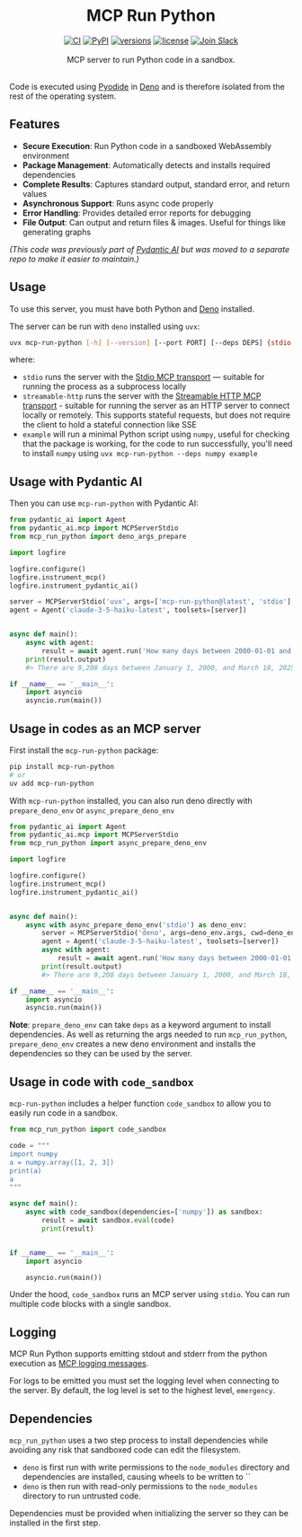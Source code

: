 <div align="center">
  <h1>MCP Run Python</h1>
</div>
<div align="center">
  <a href="https://github.com/pydantic/mcp-run-python/actions/workflows/ci.yml?query=branch%3Amain"><img src="https://github.com/pydantic/mcp-run-python/actions/workflows/ci.yml/badge.svg?event=push" alt="CI"></a>
  <a href="https://pypi.python.org/pypi/mcp-run-python"><img src="https://img.shields.io/pypi/v/mcp-run-python.svg" alt="PyPI"></a>
  <a href="https://github.com/pydantic/mcp-run-python"><img src="https://img.shields.io/pypi/pyversions/mcp-run-python.svg" alt="versions"></a>
  <a href="https://github.com/pydantic/mcp-run-python/blob/main/LICENSE"><img src="https://img.shields.io/github/license/pydantic/mcp-run-python.svg" alt="license"></a>
  <a href="https://logfire.pydantic.dev/docs/join-slack/"><img src="https://img.shields.io/badge/Slack-Join%20Slack-4A154B?logo=slack" alt="Join Slack" /></a>
</div>
<br/>
<div align="center">
  MCP server to run Python code in a sandbox.
</div>
<br/>

Code is executed using [Pyodide](https://pyodide.org) in [Deno](https://deno.com/) and is therefore isolated from
the rest of the operating system.

## Features

- **Secure Execution**: Run Python code in a sandboxed WebAssembly environment
- **Package Management**: Automatically detects and installs required dependencies
- **Complete Results**: Captures standard output, standard error, and return values
- **Asynchronous Support**: Runs async code properly
- **Error Handling**: Provides detailed error reports for debugging
- **File Output**: Can output and return files & images. Useful for things like generating graphs

_(This code was previously part of [Pydantic AI](https://github.com/pydantic/pydantic-ai) but was moved to a separate repo to make it easier to maintain.)_

## Usage

To use this server, you must have both Python and [Deno](https://deno.com/) installed.

The server can be run with `deno` installed using `uvx`:

```bash
uvx mcp-run-python [-h] [--version] [--port PORT] [--deps DEPS] {stdio,streamable-http,example}
```

where:

- `stdio` runs the server with the
  [Stdio MCP transport](https://modelcontextprotocol.io/specification/2025-06-18/basic/transports#stdio) — suitable for
  running the process as a subprocess locally
- `streamable-http` runs the server with the
  [Streamable HTTP MCP transport](https://modelcontextprotocol.io/specification/2025-06-18/basic/transports#streamable-http) -
  suitable for running the server as an HTTP server to connect locally or remotely. This supports stateful requests, but
  does not require the client to hold a stateful connection like SSE
- `example` will run a minimal Python script using `numpy`, useful for checking that the package is working, for the code
  to run successfully, you'll need to install `numpy` using `uvx mcp-run-python --deps numpy example`

## Usage with Pydantic AI

Then you can use `mcp-run-python` with Pydantic AI:

```python
from pydantic_ai import Agent
from pydantic_ai.mcp import MCPServerStdio
from mcp_run_python import deno_args_prepare

import logfire

logfire.configure()
logfire.instrument_mcp()
logfire.instrument_pydantic_ai()

server = MCPServerStdio('uvx', args=['mcp-run-python@latest', 'stdio'], timeout=10)
agent = Agent('claude-3-5-haiku-latest', toolsets=[server])


async def main():
    async with agent:
        result = await agent.run('How many days between 2000-01-01 and 2025-03-18?')
    print(result.output)
    #> There are 9,208 days between January 1, 2000, and March 18, 2025.w

if __name__ == '__main__':
    import asyncio
    asyncio.run(main())
```

## Usage in codes as an MCP server

First install the `mcp-run-python` package:

```bash
pip install mcp-run-python
# or
uv add mcp-run-python
```

With `mcp-run-python` installed, you can also run deno directly with `prepare_deno_env` or `async_prepare_deno_env`


```python
from pydantic_ai import Agent
from pydantic_ai.mcp import MCPServerStdio
from mcp_run_python import async_prepare_deno_env

import logfire

logfire.configure()
logfire.instrument_mcp()
logfire.instrument_pydantic_ai()


async def main():
    async with async_prepare_deno_env('stdio') as deno_env:
        server = MCPServerStdio('deno', args=deno_env.args, cwd=deno_env.cwd, timeout=10)
        agent = Agent('claude-3-5-haiku-latest', toolsets=[server])
        async with agent:
            result = await agent.run('How many days between 2000-01-01 and 2025-03-18?')
        print(result.output)
        #> There are 9,208 days between January 1, 2000, and March 18, 2025.w

if __name__ == '__main__':
    import asyncio
    asyncio.run(main())
```

**Note**: `prepare_deno_env` can take `deps` as a keyword argument to install dependencies.
As well as returning the args needed to run `mcp_run_python`, `prepare_deno_env` creates a new deno environment
and installs the dependencies so they can be used by the server.

## Usage in code with `code_sandbox`

`mcp-run-python` includes a helper function `code_sandbox` to allow you to easily run code in a sandbox.

```py
from mcp_run_python import code_sandbox

code = """
import numpy
a = numpy.array([1, 2, 3])
print(a)
a
"""

async def main():
    async with code_sandbox(dependencies=['numpy']) as sandbox:
        result = await sandbox.eval(code)
        print(result)


if __name__ == '__main__':
    import asyncio

    asyncio.run(main())
```

Under the hood, `code_sandbox` runs an MCP server using `stdio`. You can run multiple code blocks with a single sandbox.

## Logging

MCP Run Python supports emitting stdout and stderr from the python execution as [MCP logging messages](https://github.com/modelcontextprotocol/specification/blob/eb4abdf2bb91e0d5afd94510741eadd416982350/docs/specification/draft/server/utilities/logging.md?plain=1).

For logs to be emitted you must set the logging level when connecting to the server. By default, the log level is set to the highest level, `emergency`.

## Dependencies

`mcp_run_python` uses a two step process to install dependencies while avoiding any risk that sandboxed code can
edit the filesystem.

* `deno` is first run with write permissions to the `node_modules` directory and dependencies are installed, causing wheels to be written to ``
* `deno` is then run with read-only permissions to the `node_modules` directory to run untrusted code.

Dependencies must be provided when initializing the server so they can be installed in the first step.
